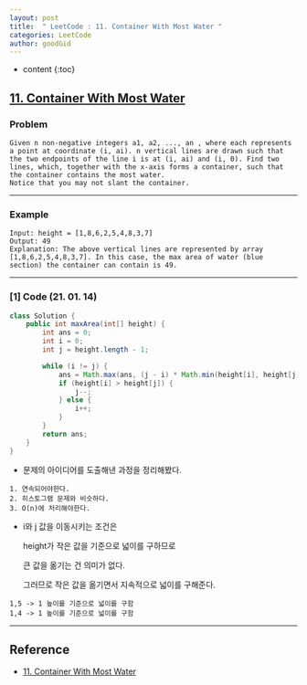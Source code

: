 ```yaml
---
layout: post
title:  " LeetCode : 11. Container With Most Water "
categories: LeetCode
author: goodGid
---
```

* content
{:toc}

## [11. Container With Most Water](https://leetcode.com/problems/container-with-most-water/)

### Problem

```
Given n non-negative integers a1, a2, ..., an , where each represents a point at coordinate (i, ai). n vertical lines are drawn such that the two endpoints of the line i is at (i, ai) and (i, 0). Find two lines, which, together with the x-axis forms a container, such that the container contains the most water.
Notice that you may not slant the container.
```





---

### Example

```
Input: height = [1,8,6,2,5,4,8,3,7]
Output: 49
Explanation: The above vertical lines are represented by array [1,8,6,2,5,4,8,3,7]. In this case, the max area of water (blue section) the container can contain is 49.
```

---

### [1] Code (21. 01. 14)

``` java
class Solution {
    public int maxArea(int[] height) {
        int ans = 0;
        int i = 0;
        int j = height.length - 1;

        while (i != j) {
            ans = Math.max(ans, (j - i) * Math.min(height[i], height[j]));
            if (height[i] > height[j]) {
                j--;
            } else {
                i++;
            }
        }
        return ans;
    }
}
```

* 문제의 아이디어를 도출해낸 과정을 정리해봤다.

```
1. 연속되어야한다.
2. 히스토그램 문제와 비슷하다.
3. O(n)에 처리해야한다.
```

* i와 j 값을 이동시키는 조건은 

  height가 작은 값을 기준으로 넓이를 구하므로

  큰 값을 옮기는 건 의미가 없다.

  그러므로 작은 값을 옮기면서 지속적으로 넓이를 구해준다.

```
1,5 -> 1 높이를 기준으로 넓이를 구함
1,4 -> 1 높이를 기준으로 넓이를 구함
```


---

## Reference

* [11. Container With Most Water](https://leetcode.com/problems/container-with-most-water/)